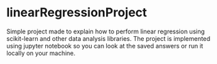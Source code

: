 # linearRegressionProject
Simple project made to explain how to perform linear regression using scikit-learn and other data analysis libraries.
The project is implemented using jupyter notebook so you can look at the saved answers or run it locally on your machine.
